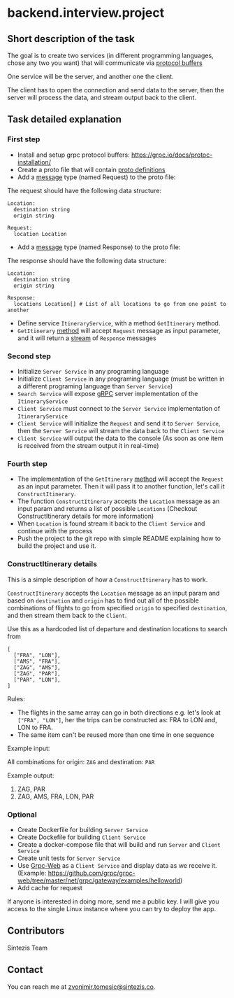 # backend.interview.project

## Short description of the task

The goal is to create two services (in different programming languages, chose any two you want)
that will communicate via [protocol buffers](https://developers.google.com/protocol-buffers)

One service will be the server, and another one the client.

The client has to open the connection and send data to the server, then the server will
process the data, and stream output back to the client.

## Task detailed explanation

### First step

* Install and setup grpc protocol buffers: https://grpc.io/docs/protoc-installation/
* Create a proto file that will contain [proto definitions](https://developers.google.com/protocol-buffers/docs/proto3)
* Add a [message](https://developers.google.com/protocol-buffers/docs/proto3#simple) type (named Request) to the proto file:

The request should have the following data structure:
```
Location:
  destination string
  origin string

Request:
  location Location
```

* Add a [message](https://developers.google.com/protocol-buffers/docs/proto3#simple) type (named Response) to the proto file:

The response should have the following data structure:
```
Location:
  destination string
  origin string

Response:
  locations Location[] # List of all locations to go from one point to another
```

* Define service `ItineraryService`, with a method `GetItinerary` method.
* `GetItinerary` [method](https://developers.google.com/protocol-buffers/docs/proto3#services) will accept `Request` message as input parameter, and it will return a [stream](https://grpc.io/docs/languages/go/basics/#server-side-streaming-rpc) of `Response` messages

### Second step

* Initialize `Server Service` in any programing language
* Initialize `Client Service` in any programing language (must be written in a different programing language than `Server Service`)
* `Search Service` will expose [gRPC](https://grpc.io/docs/what-is-grpc/) server implementation of the `ItineraryService`
* `Client Service` must connect to the `Server Service` implementation of `ItineraryService`
* `Client Service` will initialize the `Request` and send it to `Server Service`, then the `Server Service` will stream the data back to the `Client Service`
* `Client Service` will output the data to the console (As soon as one item is received from the stream output it in real-time)

### Fourth step

* The implementation of the `GetItinerary` [method](https://developers.google.com/protocol-buffers/docs/proto3#services) will accept the `Request` as an input parameter. Then it will pass it to another function, let's call it `ConstructItinerary`.
* The function `ConstructItinerary` accepts the `Location` message as an input param and returns a list of possible `Locations` (Checkout ConstructItinerary details for more information)
* When `Location` is found stream it back to the `Client Service` and continue with the process
* Push the project to the git repo with simple README explaining how to build the project and use it.

### ConstructItinerary details

This is a simple description of how a `ConstructItinerary` has to work.

`ConstructItinerary` accepts the `Location` message as an input param and based on `destination` and `origin`
has to find out all of the possible combinations of flights to go from specified `origin` to specified `destination`,
and then stream them back to the `Client`.

Use this as a hardcoded list of departure and destination locations to search from

```
[
  ["FRA", "LON"],
  ["AMS", "FRA"],
  ["ZAG", "AMS"],
  ["ZAG", "PAR"],
  ["PAR", "LON"],
]

```

Rules:

* The flights in the same array can go in both directions e.g. let's look at `["FRA", "LON"]`, her the trips can be constructed as: FRA to LON and, LON to FRA.
* The same item can't be reused more than one time in one sequence

Example input:

All combinations for origin: `ZAG` and destination: `PAR`

Example output:

1) ZAG, PAR
2) ZAG, AMS, FRA, LON, PAR

### Optional

* Create Dockerfile for building `Server Service`
* Create Dockefile for building `Client Service`
* Create a docker-compose file that will build and run `Server` and `Client Service`
* Create unit tests for `Server Service`
* Use [Grpc-Web](https://github.com/grpc/grpc-web) as a `Client Service` and display data as we receive it. (Example: https://github.com/grpc/grpc-web/tree/master/net/grpc/gateway/examples/helloworld)
* Add cache for request

If anyone is interested in doing more, send me a public key. I will give you access to the single Linux instance where you can try to deploy the app.


## Contributors

Sintezis Team

## Contact

You can reach me at zvonimir.tomesic@sintezis.co.

